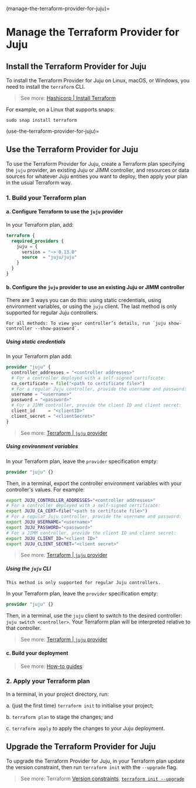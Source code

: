 (manage-the-terraform-provider-for-juju)=
# Manage the Terraform Provider for Juju

## Install the Terraform Provider for Juju

To install the Terraform Provider for Juju on Linux, macOS, or Windows, you need to install the `terraform` CLI.

> See more: [Hashicorp | Install Terraform](https://developer.hashicorp.com/terraform/install)

For example, on a Linux that supports snaps:

```text
sudo snap install terraform
```

(use-the-terraform-provider-for-juju)=
## Use the Terraform Provider for Juju

To use the Terraform Provider for Juju, create a Terraform plan specifying the `juju` provider, an existing Juju or JIMM controller, and resources or data sources for whatever Juju entities you want to deploy, then apply your plan in the usual Terraform way.

### 1. Build your Terraform plan

#### a. Configure Terraform to use the `juju` provider

In your Terraform plan, add:

```terraform
terraform {
  required_providers {
    juju = {
      version = "~> 0.13.0"
      source  = "juju/juju"
    }
  }
}
```

#### b. Configure the `juju` provider to use an existing Juju or JIMM controller

There are 3 ways you can do this: using static credentials, using environment variables, or using the `juju` client. The last method is only supported for regular Juju controllers.

```{tip}
For all methods: To view your controller’s details, run `juju show-controller --show-password`.
```

##### Using static credentials

In your Terraform plan add:

```terraform
provider "juju" {
  controller_addresses = "<controller addresses>"
  # For a controller deployed with a self-signed certificate:
  ca_certificate = file("<path to certificate file>")
  # For a regular Juju controller, provide the username and password:
  username = "<username>"
  password = "<password>"
  # For a JIMM controller, provide the client ID and client secret:
  client_id     = "<clientID>"
  client_secret = "<clientSecret>"
}
```

> See more: [Terraform | `juju` provider](https://registry.terraform.io/providers/juju/juju/latest/docs)

##### Using environment variables

In your Terraform plan, leave the `provider` specification empty:

```terraform
provider "juju" {}
```

Then, in a terminal, export the controller environment variables with your controller's values. For example:

```bash
export JUJU_CONTROLLER_ADDRESSES="<controller addresses>"
# For a controller deployed with a self-signed certificate:
export JUJU_CA_CERT=file("<path to certificate file>")
# For a regular Juju controller, provide the username and password:
export JUJU_USERNAME="<username>"
export JUJU_PASSWORD="<password>"
# For a JIMM controller, provide the client ID and client secret:
export JUJU_CLIENT_ID="<client ID>"
export JUJU_CLIENT_SECRET="<client secret>"
```

> See more: [Terraform | `juju` provider](https://registry.terraform.io/providers/juju/juju/latest/docs)


##### Using the `juju` CLI

```{important}
This method is only supported for regular Juju controllers.
```

In your Terraform plan, leave the `provider` specification empty:

```terraform
provider "juju" {}
```

Then, in a terminal, use the `juju` client to switch to the desired controller: `juju switch <controller>`. Your Terraform plan will be interpreted relative to that controller.

> See more: [Terraform | `juju` provider](https://registry.terraform.io/providers/juju/juju/latest/docs)


#### c. Build your deployment

> See more: [How-to guides](../howto/index)


### 2. Apply your Terraform plan

In a terminal, in your project directory, run:

a. (just the first time) `terraform init` to initialise your project;

b. `terraform plan` to stage the changes; and

c. `terraform apply` to apply the changes to your Juju deployment.


## Upgrade the Terraform Provider for Juju

To upgrade the Terraform Provider for Juju, in your Terraform plan update the version constraint, then run `terraform init` with the `--upgrade` flag.

> See more: Terraform [Version constraints](https://developer.hashicorp.com/terraform/language/providers/requirements#version-constraints), [`terraform init --upgrade`](https://developer.hashicorp.com/terraform/cli/commands/init#upgrade-1)
